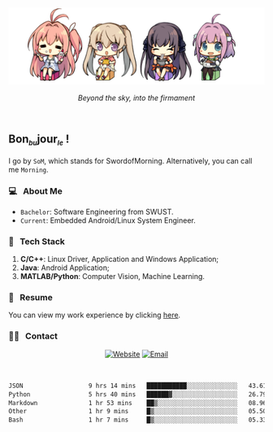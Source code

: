 <img src="./pic/Aokana.png">
<p align="center"><em>Beyond the sky, into the firmament</em></p>

<br/>

## Bon<sub><em><font size=2>bu</font></em></sub>jour<sub><em><font size=2>le</font></em></sub> !

I go by `SoM`, which stands for SwordofMorning. Alternatively, you can call me `Morning`.

### 💻 &nbsp; About Me

- `Bachelor`: Software Engineering from SWUST.
- `Current`: Embedded Android/Linux System Engineer.

### 🔧 &nbsp; Tech Stack

1. **C/C++**: Linux Driver, Application and Windows Application;
2. **Java**: Android Application;
3. **MATLAB/Python**: Computer Vision, Machine Learning.

### 📝 &nbsp; Resume

You can view my work experience by clicking <a href="https://swordofmorning.com/index.php/contact/">here</a>.

### 🤝🏻 &nbsp; Contact

<p align="center">
<a href="https://swordofmorning.com/"><img alt="Website" src="https://img.shields.io/badge/Website-swordofmorning.com-blue?style=flat-square&logo=google-chrome"></a>
<a href="mailto:master@xiaojintao.email
"><img alt="Email" src="https://img.shields.io/badge/Email-master@xiaojintao.email-blue?style=flat-square&logo=gmail"></a>
</p>

<br/>

<!--START_SECTION:waka-->

```txt
JSON                  9 hrs 14 mins   ███████████░░░░░░░░░░░░░░   43.61 %
Python                5 hrs 40 mins   ██████▓░░░░░░░░░░░░░░░░░░   26.79 %
Markdown              1 hr 53 mins    ██▒░░░░░░░░░░░░░░░░░░░░░░   08.96 %
Other                 1 hr 9 mins     █▒░░░░░░░░░░░░░░░░░░░░░░░   05.50 %
Bash                  1 hr 7 mins     █▒░░░░░░░░░░░░░░░░░░░░░░░   05.33 %
```

<!--END_SECTION:waka-->
